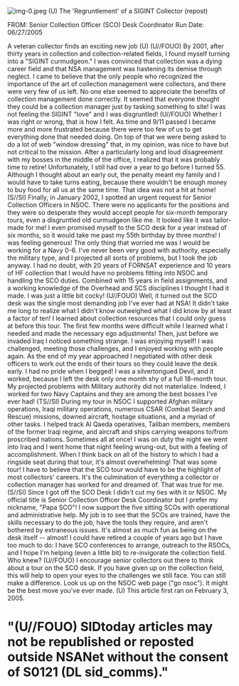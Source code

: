 ![img-0.jpeg](img-0.jpeg)
(U) The 'Regruntlement' of a SIGINT Collector (repost)

FROM:
Senior Collection Officer (SCO) Desk Coordinator
Run Date: 06/27/2005

A veteran collector finds an exciting new job (U)
(U//FOUO) By 2001, after thirty years in collection and collection-related fields, I found myself turning into a "SIGINT curmudgeon." I was convinced that collection was a dying career field and that NSA management was hastening its demise through neglect. I came to believe that the only people who recognized the importance of the art of collection management were collectors, and there were very few of us left. No one else seemed to appreciate the benefits of collection management done correctly. It seemed that everyone thought they could be a collection manager just by tasking something to site! I was not feeling the SIGINT "love" and I was disgruntled!
(U//FOUO) Whether I was right or wrong, that is how I felt. As time and 9/11 passed I became more and more frustrated because there were too few of us to get everything done that needed doing. On top of that we were being asked to do a lot of web "window dressing" that, in my opinion, was nice to have but not critical to the mission. After a particularly long and loud disagreement with my bosses in the middle of the office, I realized that it was probably time to retire! Unfortunately, I still had over a year to go before I turned 55. Although I thought about an early out, the penalty meant my family and I would have to take turns eating, because there wouldn't be enough money to buy food for all us at the same time. That idea was not a hit at home!
(S//SI) Finally, in January 2002, I spotted an urgent request for Senior Collection Officers in NSOC. There were no applicants for the positions and they were so desperate they would accept people for six-month temporary tours, even a disgruntled old curmudgeon like me. It looked like it was tailor-made for me! I even promised myself to the SCO desk for a year instead of six months, so it would take me past my 55th birthday by three months! I was feeling generous! The only thing that worried me was I would be working for a Navy 0-6. I've never been very good with authority, especially the military type, and I projected all sorts of problems, but I took the job anyway. I had no doubt, with 20 years of FORNSAT experience and 10 years of HF collection that I would have no problems fitting into NSOC and handling the SCO duties. Combined with 15 years in field assignments, and a working knowledge of the Overhead and SCS disciplines I thought I had it made. I was just a little bit cocky!
(U//FOUO) Well, it turned out the SCO desk was the single most demanding job I've ever had at NSA! It didn't take me long to realize what I didn't know outweighed what I did know by at least a factor of ten! I learned about collection resources that I could only guess at before this tour. The first few months were difficult while I learned what I needed and made the necessary ego adjustments! Then, just before we invaded Iraq I noticed something strange. I was enjoying myself! I was challenged, meeting those challenges, and I enjoyed working with people again. As the end of my year approached I negotiated with other desk officers to work out the ends of their tours so they could leave the desk early. I had no pride when I begged! I was a silvertongued Devil, and it worked, because I left the desk only one month shy of a full 18-month tour. My projected problems with Military authority did not materialize. Indeed, I worked for two Navy Captains and they are among the best bosses I've ever had!
(TS//SI) During my tour in NSOC I supported Afghan military operations, Iraqi military operations, numerous CSAR (Combat Search and Rescue) missions, downed aircraft, hostage situations, and a myriad of other tasks. I helped track Al Qaeda operatives, Taliban members, members of the former Iraqi regime, and aircraft and ships carrying weapons to/from proscribed nations. Sometimes all at once! I was on duty the night we went into Iraq and I went home that
night feeling wrung-out, but with a feeling of accomplishment. When I think back on all of the history to which I had a ringside seat during that tour, it's almost overwhelming! That was some tour! I have to believe that the SCO tour would have to be the highlight of most collectors' careers. It's the culmination of everything a collector or collection manager has worked for and dreamed of. That was true for me.
(S//SI) Since I got off the SCO Desk I didn't cut my ties with it or NSOC. My official title is Senior Collection Officer Desk Coordinator but I prefer my nickname, "Papa SCO"! I now support the five sitting SCOs with operational and administrative help. My job is to see that the SCOs are trained, have the skills necessary to do the job, have the tools they require, and aren't bothered by extraneous issues. It's almost as much fun as being on the desk itself -- almost! I could have retired a couple of years ago but I have too much to do: I have SCO conferences to arrange, outreach to the RSOCs, and I hope I'm helping (even a little bit) to re-invigorate the collection field. Who knew?
(U//FOUO) I encourage senior collectors out there to think about a tour on the SCO desk. If you have given up on the collection field, this will help to open your eyes to the challenges we still face. You can still make a difference. Look us up on the NSOC web page ("go nsoc"). It might be the best move you've ever made.
(U) This article first ran on February 3, 2005.

# "(U//FOUO) SIDtoday articles may not be republished or reposted outside NSANet without the consent of S0121 (DL sid_comms)."

